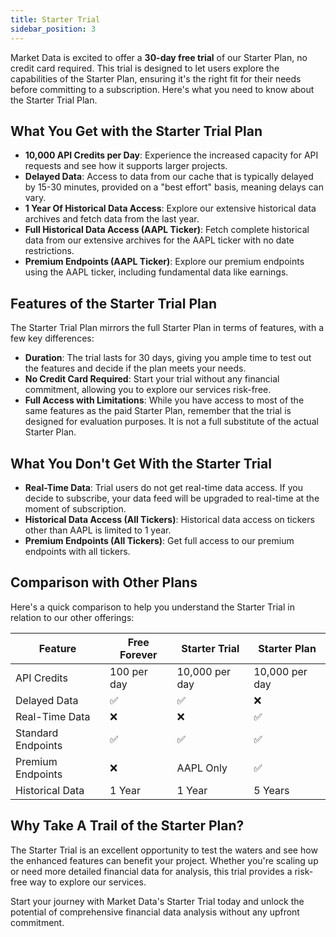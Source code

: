 ```yaml
---
title: Starter Trial
sidebar_position: 3
---
```


Market Data is excited to offer a **30-day free trial** of our Starter Plan, no credit card required. This trial is designed to let users explore the capabilities of the Starter Plan, ensuring it's the right fit for their needs before committing to a subscription. Here's what you need to know about the Starter Trial Plan.

## What You Get with the Starter Trial Plan

- **10,000 API Credits per Day**: Experience the increased capacity for API requests and see how it supports larger projects.
- **Delayed Data**: Access to data from our cache that is typically delayed by 15-30 minutes, provided on a "best effort" basis, meaning delays can vary.
- **1 Year Of Historical Data Access**: Explore our extensive historical data archives and fetch data from the last year.
- **Full Historical Data Access (AAPL Ticker)**: Fetch complete historical data from our extensive archives for the AAPL ticker with no date restrictions.
- **Premium Endpoints (AAPL Ticker)**: Explore our premium endpoints using the AAPL ticker, including fundamental data like earnings.

## Features of the Starter Trial Plan

The Starter Trial Plan mirrors the full Starter Plan in terms of features, with a few key differences:

- **Duration**: The trial lasts for 30 days, giving you ample time to test out the features and decide if the plan meets your needs.
- **No Credit Card Required**: Start your trial without any financial commitment, allowing you to explore our services risk-free.
- **Full Access with Limitations**: While you have access to most of the same features as the paid Starter Plan, remember that the trial is designed for evaluation purposes. It is not a full substitute of the actual Starter Plan.

## What You Don't Get With the Starter Trial

- **Real-Time Data**: Trial users do not get real-time data access. If you decide to subscribe, your data feed will be upgraded to real-time at the moment of subscription.
- **Historical Data Access (All Tickers)**: Historical data access on tickers other than AAPL is limited to 1 year.
- **Premium Endpoints (All Tickers)**: Get full access to our premium endpoints with all tickers.

## Comparison with Other Plans

Here's a quick comparison to help you understand the Starter Trial in relation to our other offerings:

| Feature               | Free Forever | Starter Trial | Starter Plan  |
|-----------------------|--------------|---------------|---------------|
| API Credits           | 100 per day  | 10,000 per day | 10,000 per day |
| Delayed Data          | ✅           | ✅            | ❌             |
| Real-Time Data        | ❌           | ❌            | ✅             |
| Standard Endpoints    | ✅           | ✅            | ✅             |
| Premium Endpoints     | ❌           | AAPL Only    | ✅             |
| Historical Data       | 1 Year       | 1 Year       | 5 Years        |

## Why Take A Trail of the Starter Plan?

The Starter Trial is an excellent opportunity to test the waters and see how the enhanced features can benefit your project. Whether you're scaling up or need more detailed financial data for analysis, this trial provides a risk-free way to explore our services.

Start your journey with Market Data's Starter Trial today and unlock the potential of comprehensive financial data analysis without any upfront commitment.
